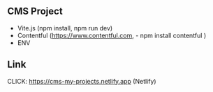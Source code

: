 ## CMS Project

 - Vite.js (npm install, npm run dev)
- Contentful (https://www.contentful.com,  - npm install contentful )
- ENV

## Link

CLICK: https://cms-my-projects.netlify.app (Netlify)
